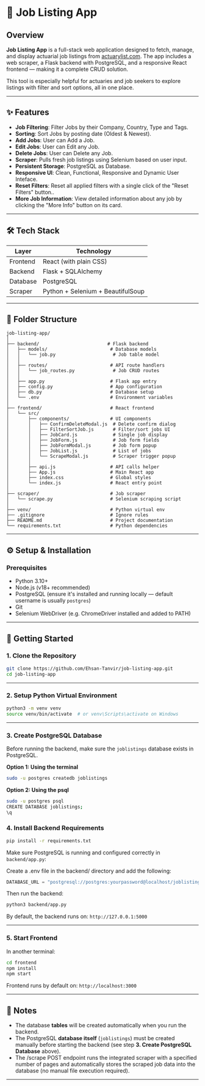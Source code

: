 # 💼 Job Listing App

## Overview

**Job Listing App** is a full-stack web application designed to fetch, manage, and display actuarial job listings from [actuarylist.com](https://www.actuarylist.com). The app includes a web scraper, a Flask backend with PostgreSQL, and a responsive React frontend — making it a complete CRUD solution.

This tool is especially helpful for actuaries and job seekers to explore listings with filter and sort options, all in one place.

---

## ✨ Features

- **Job Filtering**: Filter Jobs by their Company, Country, Type and Tags.
- **Sorting**: Sort Jobs by posting date (Oldest & Newest).
- **Add Jobs**: User can Add a Job.
- **Edit Jobs**: User can Edit any Job.
- **Delete Jobs**: User can Delete any Job.
- **Scraper**: Pulls fresh job listings using Selenium based on user input.
- **Persistent Storage**: PostgreSQL as Database.
- **Responsive UI**: Clean, Functional, Responsive and Dynamic User Inteface.
- **Reset Filters**: Reset all applied filters with a single click of the "Reset Filters" button..
- **More Job Information**: View detailed information about any job by clicking the "More Info" button on its card.
---

## 🛠️ Tech Stack

| Layer    | Technology                       |
| -------- | -------------------------------- |
| Frontend | React (with plain CSS)           |
| Backend  | Flask + SQLAlchemy               |
| Database | PostgreSQL                       |
| Scraper  | Python + Selenium + BeautifulSoup|

---

## 📁 Folder Structure

```
job-listing-app/
│
├── backend/                         # Flask backend
│   ├── models/                       # Database models
│   │   └── job.py                     # Job table model
│   │
│   ├── routes/                       # API route handlers
│   │   └── job_routes.py              # Job CRUD routes
│   │
│   ├── app.py                        # Flask app entry
│   ├── config.py                     # App configuration
│   ├── db.py                         # Database setup
│   └── .env                          # Environment variables
│
├── frontend/                         # React frontend
│   └── src/
│       ├── components/               # UI components
│       │   ├── ConfirmDeleteModal.js  # Delete confirm dialog
│       │   ├── FilterSortJob.js       # Filter/sort jobs UI
│       │   ├── JobCard.js             # Single job display
│       │   ├── JobForm.js             # Job form fields
│       │   ├── JobFormModal.js        # Job form popup
│       │   ├── JobList.js             # List of jobs
│       │   └── ScrapeModal.js         # Scraper trigger popup
│       │
│       ├── api.js                    # API calls helper
│       ├── App.js                    # Main React app
│       ├── index.css                 # Global styles
│       └── index.js                  # React entry point
│
├── scraper/                          # Job scraper
│   └── scrape.py                     # Selenium scraping script
│
├── venv/                             # Python virtual env
├── .gitignore                        # Ignore rules
├── README.md                         # Project documentation
└── requirements.txt                  # Python dependencies

```

---

## ⚙️ Setup & Installation

### Prerequisites

* Python 3.10+
* Node.js (v18+ recommended)
* PostgreSQL (ensure it's installed and running locally — default username is usually `postgres`)
* Git
* Selenium WebDriver (e.g. ChromeDriver installed and added to PATH)

---

## 🚀 Getting Started

### 1. Clone the Repository

```bash
git clone https://github.com/Ehsan-Tanvir/job-listing-app.git
cd job-listing-app
```

---

### 2. Setup Python Virtual Environment

```bash
python3 -m venv venv
source venv/bin/activate  # or venv\Scripts\activate on Windows
```

---

### 3. Create PostgreSQL Database

Before running the backend, make sure the `joblistings` database exists in PostgreSQL.

**Option 1: Using the terminal**
```bash
sudo -u postgres createdb joblistings
```
**Option 2: Using the psql**
```bash
sudo -u postgres psql
CREATE DATABASE joblistings;
\q
```

### 4. Install Backend Requirements

```bash
pip install -r requirements.txt
```

Make sure PostgreSQL is running and configured correctly in `backend/app.py`:

Create a .env file in the backend/ directory and add the following:

```python
DATABASE_URL = "postgresql://postgres:yourpassword@localhost/joblistings"
```

Then run the backend:

```bash
python3 backend/app.py
```

By default, the backend runs on:
`http://127.0.0.1:5000`

---

### 5. Start Frontend

In another terminal:

```bash
cd frontend
npm install
npm start
```

Frontend runs by default on:
`http://localhost:3000`

---

## 📌 Notes

* The database **tables** will be created automatically when you run the backend.
* The PostgreSQL **database itself** (`joblistings`) must be created manually before starting the backend (see step **3. Create PostgreSQL Database** above).
* The /scrape POST endpoint runs the integrated scraper with a specified number of pages and automatically stores the scraped job data into the database (no manual file execution required).
---
